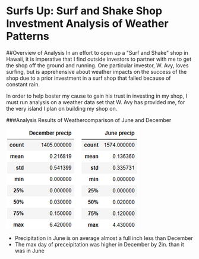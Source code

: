 # Surfs Up: Surf and Shake Shop Investment Analysis of Weather Patterns

##Overview of Analysis
In an effort to open up a "Surf and Shake" shop in Hawaii, it is imperative that I find outside investors to partner with me to get the shop off the ground and running. One particular investor, W. Avy, loves surfing, but is apprehensive about weather impacts on the success of the shop due to a prior investment in a surf shop that failed because of constant rain. 

In order to help boster my cause to gain his trust in investing in my shop, I must run analysis on a weather data set that W. Avy has provided me, for the very island I plan on building my shop on.

###Analysis Results of Weathercomparison of June and December

![December vs. June: Precipitation](https://github.com/Caracalla1081/surfs_up/blob/2359a857f9a1ae2ac27f3e7541437b5582565995/Module%209%20Challenge/Images/Dec%20Vs%20June%20Precipitation.png)
- Precipitation in June is on average almost a full inch less than December
- The max day of preceipitation was higher in December by 2in. than it was in June
